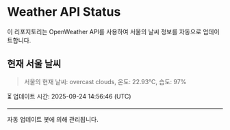 
# Weather API Status

이 리포지토리는 OpenWeather API를 사용하여 서울의 날씨 정보를 자동으로 업데이트합니다.

## 현재 서울 날씨
> 서울의 현재 날씨: overcast clouds, 온도: 22.93°C, 습도: 97%

⏳ 업데이트 시간: 2025-09-24 14:56:46 (UTC)

---
자동 업데이트 봇에 의해 관리됩니다.
